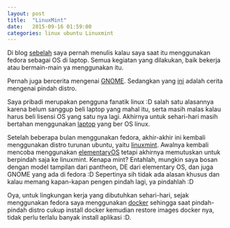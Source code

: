 ```yaml
---
layout: post
title:  "LinuxMint"
date:   2015-09-16 01:59:00
categories: linux ubuntu Linuxmint
---
```

Di blog [sebelah](http://yunanto.net/2015/05/29/fedora-22-akhirnya-rilis) saya pernah menulis kalau saya saat itu menggunakan fedora sebagai OS di laptop. Semua kegiatan yang dilakukan, baik bekerja atau bermain-main ya menggunakan itu.

Pernah juga bercerita mengenai [GNOME](http://yunanto.net/2015/04/14/paper-theme-pada-fedora-dengan-gnome). Sedangkan yang [ini](http://yunanto.net/2015/01/13/ganti-distro-lagi-dan-lagi) adalah cerita mengenai pindah distro.

Saya pribadi merupakan pengguna fanatik linux :D salah satu alasannya karena belum sanggup beli laptop yang mahal itu, serta masih malas kalau harus beli lisensi OS yang satu nya lagi. Akhirnya untuk sehari-hari masih bertahan menggunakan [laptop](http://www.dell.com/id/p/vostro-5470/pd) yang ber OS linux.

Setelah beberapa bulan menggunakan fedora, akhir-akhir ini kembali menggunakan distro turunan ubuntu, yaitu [linuxmint](http://linuxmint.com/). Awalnya kembali mencoba menggunakan [elementaryOS](http://elementary.io/) tetapi akhirnya memutuskan untuk berpindah saja ke linuxmint. Kenapa mint? Entahlah, mungkin saya bosan dengan model tampilan dari pantheon, DE dari elementary OS, dan juga GNOME yang ada di fedora :D Sepertinya sih tidak ada alasan khusus dan kalau memang kapan-kapan pengen pindah lagi, ya pindahlah :D

Oya, untuk lingkungan kerja yang dibutuhkan sehari-hari, sejak menggunakan fedora saya menggunakan [docker](https://www.docker.com/) sehingga saat pindah-pindah distro cukup install docker kemudian restore images docker nya, tidak perlu terlalu banyak install aplikasi :D.
